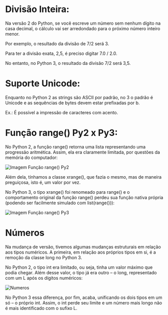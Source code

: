 # Divisão Inteira: 

Na versão 2 do Python, se você escreve um número sem nenhum dígito na casa decimal, o cálculo vai ser arredondado para o próximo número inteiro menor.  

Por exemplo, o resultado da divisão de 7/2 será 3.  

Para ter a divisão exata, 2,5, é preciso digitar 7.0 / 2.0.  

No entanto, no Python 3, o resultado da divisão 7/2 será 3,5.  

# Suporte Unicode: 

Enquanto no Python 2 as strings são ASCII por padrão, no 3 o padrão é Unicode e as sequências de bytes devem estar prefixadas por b.  

Ex.: É possível a impressão de caracteres com acento. 

# Função range() Py2 x Py3: 

No Python 2, a função range() retorna uma lista representando uma progressão aritmética. Assim, ela era claramente limitada, por questões da memória do computador:

![Imagem Função range() Py2](https://user-images.githubusercontent.com/28628031/154844284-8934cef3-5ba8-4d80-9e3b-8e17dc4411eb.png) 

Além dela, tínhamos a classe xrange(), que fazia o mesmo, mas de maneira preguiçosa, isto é, um valor por vez. 

No Python 3, o tipo xrange() foi renomeado para range() e o comportamento original da função range() perdeu sua função nativa própria (podendo ser facilmente simulado com list(range())):

![Imagem Função range() Py3](https://user-images.githubusercontent.com/28628031/154844332-d990633c-7277-45d6-815c-37b094c9617e.png)

# Números

Na mudança de versão, tivemos algumas mudanças estruturais em relação aos tipos numéricos. A primeira, em relação aos próprios tipos em si, é a remoção da classe long no Python 3.

No Python 2, o tipo int era limitado, ou seja, tinha um valor máximo que podia chegar. Além desse valor, o tipo já era outro – o long, representado com um L após os dígitos numéricos:

![Numeros](https://user-images.githubusercontent.com/28628031/154844455-1a06b458-8394-46bb-bdcd-13d2c1bb7f3b.png)

No Python 3 essa diferença, por fim, acaba, unificando os dois tipos em um só – o próprio int. Assim, o int perde seu limite e um número mais longo não é mais identificado com o sufixo L.




 
